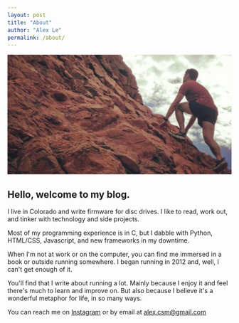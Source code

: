 ```yaml
---
layout: post
title: "About"
author: "Alex Le"
permalink: /about/
---
```


![alex le climbing garden of gods hero image](/assets/alex_le_climb_garden_hero_image.jpg)

## Hello, welcome to my blog. ##

I live in Colorado and write firmware for disc drives. I like to read, work out, and tinker with technology and side projects.

Most of my programming experience is in C, but I dabble with Python, HTML/CSS, Javascript, and new frameworks in my downtime.

When I'm not at work or on the computer, you can find me immersed in a book or outside running somewhere. I began running in 2012 and, well, I can't get enough of it.

You'll find that I write about running a lot. Mainly because I enjoy it and feel there's much to learn and improve on. But also because I believe it's a wonderful metaphor for life, in so many ways.

You can reach me on [Instagram](https://instagram.com/alextrle) or by email at alex.csm@gmail.com
